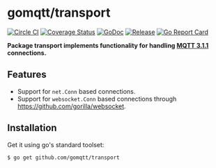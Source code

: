 # gomqtt/transport

[![Circle CI](https://img.shields.io/circleci/project/gomqtt/transport.svg)](https://circleci.com/gh/gomqtt/transport)
[![Coverage Status](https://coveralls.io/repos/gomqtt/transport/badge.svg?branch=master&service=github)](https://coveralls.io/github/gomqtt/transport?branch=master)
[![GoDoc](https://godoc.org/github.com/gomqtt/transport?status.svg)](http://godoc.org/github.com/gomqtt/transport)
[![Release](https://img.shields.io/github/release/gomqtt/transport.svg)](https://github.com/gomqtt/transport/releases)
[![Go Report Card](http://goreportcard.com/badge/gomqtt/transport)](http://goreportcard.com/report/gomqtt/transport)

**Package transport implements functionality for handling [MQTT 3.1.1](http://docs.oasis-open.org/mqtt/mqtt/v3.1.1/) connections.**

## Features

- Support for `net.Conn` based connections.
- Support for `websocket.Conn` based connections through <https://github.com/gorilla/websocket>.

## Installation

Get it using go's standard toolset:

```bash
$ go get github.com/gomqtt/transport
```
